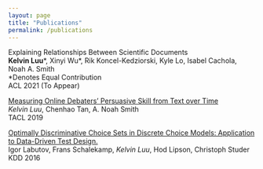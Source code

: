 ```yaml
---
layout: page
title: "Publications"
permalink: /publications
---
```


Explaining Relationships Between Scientific Documents  
**Kelvin Luu**\*, Xinyi Wu\*, Rik Koncel-Kedziorski, Kyle Lo, Isabel Cachola, Noah A. Smith   
\*Denotes Equal Contribution  
ACL 2021 (To Appear)

[Measuring Online Debaters’ Persuasive Skill from Text over Time](https://aclanthology.org/Q19-1031.pdf)  
*Kelvin Luu*, Chenhao Tan, A. Noah Smith  
TACL 2019

[Optimally Discriminative Choice Sets in Discrete Choice Models: Application to Data-Driven Test Design.](https://dl.acm.org/doi/pdf/10.1145/2939672.2939879)  
Igor Labutov, Frans Schalekamp, *Kelvin Luu*, Hod Lipson, Christoph Studer  
KDD 2016



